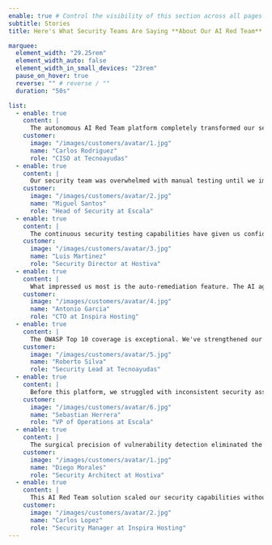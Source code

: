 ```yaml
---
enable: true # Control the visibility of this section across all pages where it is used
subtitle: Stories
title: Here's What Security Teams Are Saying **About Our AI Red Team**

marquee:
  element_width: "29.25rem"
  element_width_auto: false
  element_width_in_small_devices: "23rem"
  pause_on_hover: true
  reverse: "" # reverse / ""
  duration: "50s"

list:
  - enable: true
    content: |
      The autonomous AI Red Team platform completely transformed our security posture. We now identify and remediate vulnerabilities 10x faster than traditional methods, with zero false positives disrupting our operations.
    customer:
      image: "/images/customers/avatar/1.jpg"
      name: "Carlos Rodriguez"
      role: "CISO at Tecnoayudas"
  - enable: true
    content: |
      Our security team was overwhelmed with manual testing until we implemented this AI-powered solution. The MITRE ATT&CK framework integration provides comprehensive coverage we never had before.
    customer:
      image: "/images/customers/avatar/2.jpg"
      name: "Miguel Santos"
      role: "Head of Security at Escala"
  - enable: true
    content: |
      The continuous security testing capabilities have given us confidence in our infrastructure. We catch critical vulnerabilities before they become incidents, saving us millions in potential breach costs.
    customer:
      image: "/images/customers/avatar/3.jpg"
      name: "Luis Martinez"
      role: "Security Director at Hostiva"
  - enable: true
    content: |
      What impressed us most is the auto-remediation feature. The AI agent not only finds vulnerabilities but provides immediate patches, reducing our response time from weeks to hours.
    customer:
      image: "/images/customers/avatar/4.jpg"
      name: "Antonio Garcia"
      role: "CTO at Inspira Hosting"
  - enable: true
    content: |
      The OWASP Top 10 coverage is exceptional. We've strengthened our web application security significantly, and the detailed reporting helps us demonstrate compliance to our clients.
    customer:
      image: "/images/customers/avatar/5.jpg"
      name: "Roberto Silva"
      role: "Security Lead at Tecnoayudas"
  - enable: true
    content: |
      Before this platform, we struggled with inconsistent security assessments. Now we have enterprise-grade red team capabilities running 24/7, protecting our entire digital infrastructure.
    customer:
      image: "/images/customers/avatar/6.jpg"
      name: "Sebastian Herrera"
      role: "VP of Operations at Escala"
  - enable: true
    content: |
      The surgical precision of vulnerability detection eliminated the noise from our security alerts. Our team now focuses on real threats instead of chasing false alarms all day.
    customer:
      image: "/images/customers/avatar/1.jpg"
      name: "Diego Morales"
      role: "Security Architect at Hostiva"
  - enable: true
    content: |
      This AI Red Team solution scaled our security capabilities without expanding our team. We're protecting more assets with fewer resources while maintaining the highest security standards.
    customer:
      image: "/images/customers/avatar/2.jpg"
      name: "Carlos Lopez"
      role: "Security Manager at Inspira Hosting"
---
```

